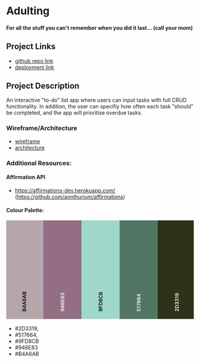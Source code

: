 # Adulting
#### For all the stuff you can't remember when you did it last... (call your mom)

## Project Links

- [github repo link](https://github.com/scwdev/adulting-frontend)
- [deployment link](url)

## Project Description
An interactive "to-do" list app where users can input tasks with full CRUD functionality. In addition, the user can specifiy how often each task "should" be completed, and the app will prioritise overdue tasks.

### Wireframe/Architecture

- [wireframe](https://app.moqups.com/UibAumEbX3/view/page/ad64222d5)
- [architecture](https://app.moqups.com/JZARfVe4Tx/view/page/ad64222d5)

### Additional Resources:
#### Affirmation API
- https://affirmations-dev.herokuapp.com/ (https://github.com/annthurium/affirmations)
#### Colour Palette:
![image of colour palette](./images/colour-palette.png)
- #2D3319,
- #517664,
- #9FD8CB
- #946E83
- #B4A6AB

